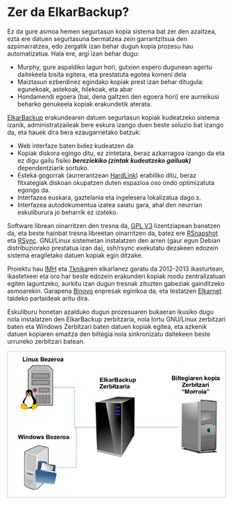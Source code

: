 # Zer da ElkarBackup?

Ez da gure asmoa hemen segurtasun kopia sistema bat zer den azaltzea, ezta ere datuen segurtasuna bermatzea zein garrantzitsua den azpimarratzea, edo zergatik izan behar dugun kopia prozesu hau automatizatua. Hala ere, argi izan behar dugu:

- Murphy, gure aspaldiko lagun hori, gutxien espero dugunean agertu daitekeela bisita egitera, eta prestatuta egotea komeni dela
- Maiztasun ezberdinez egindako kopiak prest izan behar ditugula: egunekoak, astekoak, hilekoak, eta abar
- Hondamendi egoera (bai, dena galtzen den egoera hori) ere aurreikusi beharko genukeela kopiak erakundetik aterata.


[ElkarBackup](http://elkarbackup.org) erakundearen datuen segurtasun kopiak kudeatzeko sistema izanik,  administratzaileak bere eskura izango duen beste soluzio bat izango da, eta hauek dira bera ezaugarrietako batzuk:

- Web interfaze baten bidez kudeatzen da
- Kopiak diskora egingo ditu, ez zintetara, beraz azkarragoa izango da eta ez digu gailu fisiko ***bereziekiko (zintak kudeatzeko gailuak)*** dependentziarik sortuko.
- Esteka gogorrak (aurrerantzean [HardLink](http://es.wikipedia.org/wiki/Enlace_duro)) erabiliko ditu, beraz fitxategiak diskoan okupatzen duten espazioa oso ondo optimizatuta egongo da.
- Interfazea euskara, gaztelania eta ingelesera lokalizatua dago.s.
- Interfazea autodokumentua izatea saiatu gara, ahal den neurrian eskuliburura jo beharrik ez izateko.

Software librean oinarritzen den tresna da, [GPL V3](http://en.wikipedia.org/wiki/GNU_General_Public_License#Version_3) lizentziapean banatzen da, eta beste hainbat tresna libreetan oinarritzen da, batez ere [RSnapshot](http://www.rsnapshot.org) eta [RSync](http://es.wikipedia.org/wiki/Rsync). GNU/Linux sistemetan instalatzen den arren (gaur egun Debian distribuziorako prestatua izan da), ssh/rsync exekutatu dezakeen edozein sistema eragiletako datuen kopiak egin ditzake.

Proiektu hau [IMH](http://www.imh.es) eta [Tknika](http://www.tknika.net)ren elkarlanez garatu da 2012-2013 ikasturtean, ikastetxeei eta oro har beste edozein erakunderi kopiak modu zentralizatuan egiten laguntzeko, aurkitu izan dugun tresnak zituzten gabeziak gainditzeko asmoarekin. Garapena [Binovo](http://www.binovo.es) enpresak eginikoa da, eta testatzen [Elkarnet](http://www.tknika.net/liferay/web/elkarnet) taldeko partaideak aritu dira.

Eskuliburu honetan azalduko dugun prozesuaren bukaeran ikusiko dugu nola instalatzen den ElkarBackup zerbitzaria, nola lortu GNU/Linux zerbitzari baten eta Windows Zerbitzari baten datuen kopiak egitea, eta azkenik datuen kopiaren emaitza den biltegia nola sinkronizatu daitekeen beste urruneko zerbitzari batean.

![Esquema](../assets/eskema.png)
